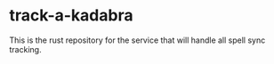 # track-a-kadabra
This is the rust repository for the service that will handle all spell sync tracking.
